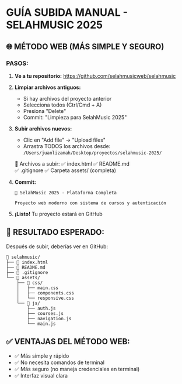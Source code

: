 # GUÍA SUBIDA MANUAL - SELAHMUSIC 2025

## 🌐 MÉTODO WEB (MÁS SIMPLE Y SEGURO)

### PASOS:

1. **Ve a tu repositorio:**
   https://github.com/selahmusicweb/selahmusic

2. **Limpiar archivos antiguos:**
   - Si hay archivos del proyecto anterior
   - Selecciona todos (Ctrl/Cmd + A)
   - Presiona "Delete" 
   - Commit: "Limpieza para SelahMusic 2025"

3. **Subir archivos nuevos:**
   - Clic en "Add file" → "Upload files"
   - Arrastra TODOS los archivos desde:
     `/Users/juanlizamah/Desktop/proyectos/selahmusic-2025/`
   
   📁 Archivos a subir:
   ✅ index.html
   ✅ README.md  
   ✅ .gitignore
   ✅ Carpeta assets/ (completa)
   
4. **Commit:**
   ```
   🎵 SelahMusic 2025 - Plataforma Completa
   
   Proyecto web moderno con sistema de cursos y autenticación
   ```

5. **¡Listo!** Tu proyecto estará en GitHub

## 🎯 RESULTADO ESPERADO:

Después de subir, deberías ver en GitHub:
```
📁 selahmusic/
├── 📄 index.html
├── 📄 README.md
├── 📄 .gitignore
└── 📁 assets/
    ├── 📁 css/
    │   ├── main.css
    │   ├── components.css
    │   └── responsive.css
    └── 📁 js/
        ├── auth.js
        ├── courses.js
        ├── navigation.js
        └── main.js
```

## ✅ VENTAJAS DEL MÉTODO WEB:
- ✅ Más simple y rápido
- ✅ No necesita comandos de terminal
- ✅ Más seguro (no maneja credenciales en terminal)
- ✅ Interfaz visual clara
